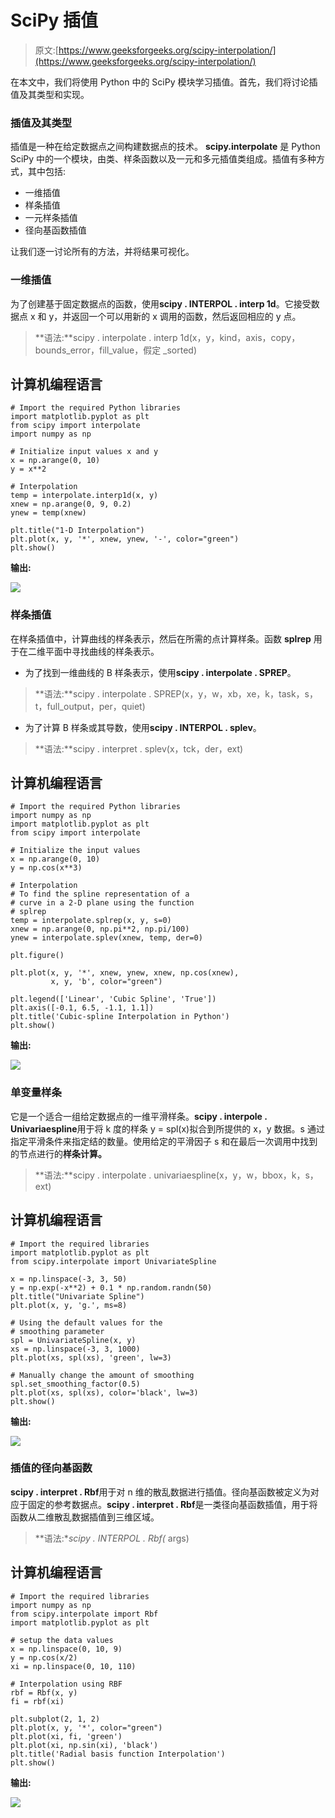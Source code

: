 # SciPy 插值

> 原文:[https://www.geeksforgeeks.org/scipy-interpolation/](https://www.geeksforgeeks.org/scipy-interpolation/)

在本文中，我们将使用 Python 中的 SciPy 模块学习插值。首先，我们将讨论插值及其类型和实现。

### 插值及其类型

插值是一种在给定数据点之间构建数据点的技术。 **scipy.interpolate** 是 Python SciPy 中的一个模块，由类、样条函数以及一元和多元插值类组成。插值有多种方式，其中包括:

*   一维插值
*   样条插值
*   一元样条插值
*   径向基函数插值

让我们逐一讨论所有的方法，并将结果可视化。

### 一维插值

为了创建基于固定数据点的函数，使用**scipy . INTERPOL . interp 1d**。它接受数据点 x 和 y，并返回一个可以用新的 x 调用的函数，然后返回相应的 y 点。

> **语法:**scipy . interpolate . interp 1d(x，y，kind，axis，copy，bounds_error，fill_value，假定 _sorted)

## 计算机编程语言

```
# Import the required Python libraries
import matplotlib.pyplot as plt
from scipy import interpolate
import numpy as np

# Initialize input values x and y
x = np.arange(0, 10)
y = x**2

# Interpolation
temp = interpolate.interp1d(x, y)
xnew = np.arange(0, 9, 0.2)
ynew = temp(xnew)

plt.title("1-D Interpolation")
plt.plot(x, y, '*', xnew, ynew, '-', color="green")
plt.show()
```

**输出:**

![](img/dfb34c3809c6a2e4b70905fc2f9cac90.png)

### 样条插值

在样条插值中，计算曲线的样条表示，然后在所需的点计算样条。函数 **splrep** 用于在二维平面中寻找曲线的样条表示。

*   为了找到一维曲线的 B 样条表示，使用**scipy . interpolate . SPREP**。

> **语法:**scipy . interpolate . SPREP(x，y，w，xb，xe，k，task，s，t，full_output，per，quiet)

*   为了计算 B 样条或其导数，使用**scipy . INTERPOL . splev**。

> **语法:**scipy . interpret . splev(x，tck，der，ext)

## 计算机编程语言

```
# Import the required Python libraries
import numpy as np
import matplotlib.pyplot as plt
from scipy import interpolate

# Initialize the input values
x = np.arange(0, 10)
y = np.cos(x**3)

# Interpolation
# To find the spline representation of a 
# curve in a 2-D plane using the function 
# splrep
temp = interpolate.splrep(x, y, s=0)
xnew = np.arange(0, np.pi**2, np.pi/100)
ynew = interpolate.splev(xnew, temp, der=0)

plt.figure()

plt.plot(x, y, '*', xnew, ynew, xnew, np.cos(xnew),
         x, y, 'b', color="green")

plt.legend(['Linear', 'Cubic Spline', 'True'])
plt.axis([-0.1, 6.5, -1.1, 1.1])
plt.title('Cubic-spline Interpolation in Python')
plt.show()
```

**输出:**

![](img/0c15c469fd1b3d4c29866293acf9c98e.png)

### 单变量样条

它是一个适合一组给定数据点的一维平滑样条。**scipy . interpole . Univariaespline**用于将 k 度的样条 y = spl(x)拟合到所提供的 x，y 数据。s 通过指定平滑条件来指定结的数量。使用给定的平滑因子 s 和在最后一次调用中找到的节点进行的**样条计算。**

> **语法:**scipy . interpolate . univariaespline(x，y，w，bbox，k，s，ext)

## 计算机编程语言

```
# Import the required libraries
import matplotlib.pyplot as plt
from scipy.interpolate import UnivariateSpline

x = np.linspace(-3, 3, 50)
y = np.exp(-x**2) + 0.1 * np.random.randn(50)
plt.title("Univariate Spline")
plt.plot(x, y, 'g.', ms=8)

# Using the default values for the 
# smoothing parameter
spl = UnivariateSpline(x, y)
xs = np.linspace(-3, 3, 1000)
plt.plot(xs, spl(xs), 'green', lw=3)

# Manually change the amount of smoothing
spl.set_smoothing_factor(0.5)
plt.plot(xs, spl(xs), color='black', lw=3)
plt.show()
```

**输出:**

![](img/4ad205c4bdbd7db0e3445d8f7ef04a39.png)

### 插值的径向基函数

**scipy . interpret . Rbf**用于对 n 维的散乱数据进行插值。径向基函数被定义为对应于固定的参考数据点。**scipy . interpret . Rbf**是一类径向基函数插值，用于将函数从二维散乱数据插值到三维区域。

> **语法:**scipy . INTERPOL . Rbf(* args)

## 计算机编程语言

```
# Import the required libraries
import numpy as np
from scipy.interpolate import Rbf
import matplotlib.pyplot as plt

# setup the data values
x = np.linspace(0, 10, 9)
y = np.cos(x/2)
xi = np.linspace(0, 10, 110)

# Interpolation using RBF
rbf = Rbf(x, y)
fi = rbf(xi)

plt.subplot(2, 1, 2)
plt.plot(x, y, '*', color="green")
plt.plot(xi, fi, 'green')
plt.plot(xi, np.sin(xi), 'black')
plt.title('Radial basis function Interpolation')
plt.show()
```

**输出:**

![](img/8dd23b4b6759cf87abb969090a537c65.png)